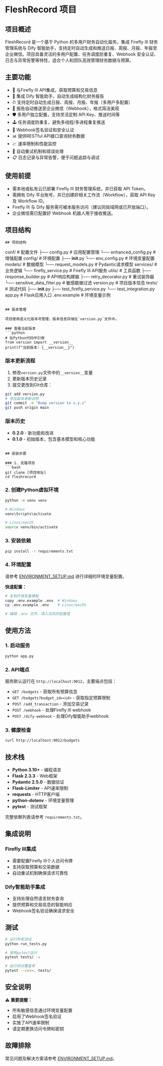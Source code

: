 # FleshRecord 项目

## 项目概述

FleshRecord 是一个基于 Python 的多用户财务自动化服务，集成 Firefly III 财务管理系统与 Dify 智能助手，支持定时自动生成和推送日报、周报、月报、年报至企业微信。项目具备灵活的多用户配置、任务调度防重复、Webhook 安全认证、日志与异常告警等特性，适合个人和团队高效管理财务数据与预算。

## 主要功能

- 🔗 与Firefly III API集成，获取预算和交易信息
- 🤖 集成 Dify 智能助手，自动生成结构化财务报告
- ⏰ 支持定时自动生成日报、周报、月报、年报（多用户多配置）
- 📨 报告自动推送至企业微信（Webhook），格式简洁美观
- 🛡️ 多用户独立配置，支持灵活定制 API Key、推送时间等
- 🕹️ 任务调度防重复，避免多线程/多进程重复推送
- 🔐 Webhook签名验证和安全认证
- 📊 提供RESTful API接口查询财务数据
- 📈 速率限制和性能监控
- 🔄 自动重试机制和错误处理
- 📋 日志记录与异常告警，便于问题追踪与调试


## 使用前提

- 需本地或私有云已部署 Firefly III 财务管理系统，并已获取 API Token。
- 需拥有 Dify 平台账号，并已创建好相关工作流（Workflow），获取 API Key 及 Workflow ID。
- Firefly III 与 Dify 服务需可被本服务访问（建议同局域网或已开放端口）。
- 企业微信需已配置好 Webhook 机器人用于接收推送。

## 项目结构

```
## 项目结构

```
conf/             # 配置文件
  ├── config.py   # 应用配置管理
  └── enhanced_config.py # 增强配置
config/           # 环境配置
  ├── __init__.py
  └── env_config.py # 环境变量配置
models/           # 数据模型
  └── request_models.py # Pydantic请求模型
services/         # 业务逻辑
  └── firefly_service.py # Firefly III API服务
utils/            # 工具函数
  ├── response_builder.py # API响应构建器
  ├── retry_decorator.py  # 重试装饰器
  └── sensitive_data_filter.py # 敏感数据过滤
version.py        # 项目版本信息
tests/            # 测试代码
  ├── __init__.py
  ├── test_firefly_service.py
  └── test_integration.py
app.py            # Flask应用入口
.env.example      # 环境变量示例
```

## 版本管理

项目使用语义化版本号管理，版本信息存储在`version.py`文件中。

### 查看当前版本
```python
# 在Python代码中引用
from version import __version__
print(f"当前版本: {__version__}")
```

### 版本更新流程
1. 修改`version.py`文件中的`__version__`变量
2. 更新版本历史记录
3. 提交更改到Git仓库：
```bash
git add version.py
# 添加版本更新说明
git commit -m "Bump version to x.y.z"
git push origin main
```

### 版本历史
- **0.2.0** - 新功能和改进
- **0.1.0** - 初始版本，包含基本模型和核心功能
```

## 安装步骤

### 1. 克隆项目
```bash
git clone [项目地址]
cd fleshrecord
```

### 2. 创建Python虚拟环境
```bash
python -m venv venv

# Windows
venv\Scripts\activate

# Linux/macOS
source venv/bin/activate
```

### 3. 安装依赖
```bash
pip install -r requirements.txt
```

### 4. 环境配置
请参考 [ENVIRONMENT_SETUP.md](ENVIRONMENT_SETUP.md) 进行详细的环境变量配置。

**快速配置：**
```bash
# 复制环境变量模板
copy .env.example .env  # Windows
cp .env.example .env    # Linux/macOS

# 编辑 .env 文件，填入实际的配置值
```

## 使用方法

### 1. 启动服务
```bash
python app.py
```

### 2. API端点
服务默认运行在 `http://localhost:9012`，主要端点包括：

- `GET /budgets` - 获取所有预算信息
- `GET /budgets?budget_id=<id>` - 获取指定预算限制
- `POST /add_transaction` - 添加交易记录
- `POST /webhook` - 处理Firefly III webhook
- `POST /dify-webhook` - 处理Dify智能助手webhook

### 3. 健康检查
```bash
curl http://localhost:9012/budgets
```

## 技术栈

- **Python 3.10+** - 编程语言
- **Flask 2.3.3** - Web框架
- **Pydantic 2.5.0** - 数据验证
- **Flask-Limiter** - API速率限制
- **requests** - HTTP客户端
- **python-dotenv** - 环境变量管理
- **pytest** - 测试框架

完整依赖列表请参考 `requirements.txt`。

## 集成说明

### Firefly III集成
- 需要配置Firefly III个人访问令牌
- 支持获取预算和交易数据
- 自动重试机制确保请求可靠性

### Dify智能助手集成
- 支持处理自然语言财务查询
- 提供预算和交易信息的智能响应
- Webhook签名验证确保请求安全

## 测试

```bash
# 运行所有测试
python run_tests.py

# 使用pytest运行
pytest tests/ -v

# 运行测试覆盖率
pytest --cov=. tests/
```

## 安全说明

⚠️ **重要提醒：**
- 所有敏感信息通过环境变量配置
- 启用了Webhook签名验证
- 实施了API速率限制
- 请定期更换访问令牌和密钥

## 故障排除

常见问题及解决方案请参考 [ENVIRONMENT_SETUP.md](ENVIRONMENT_SETUP.md#故障排除)。